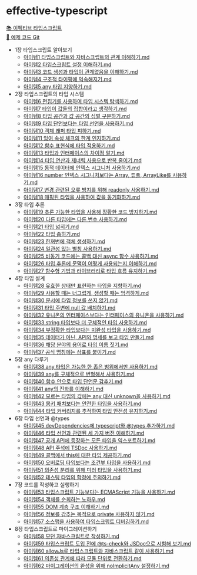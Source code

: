 # effective-typescript

[📚 이펙티브 타입스크립트](https://product.kyobobook.co.kr/detail/S000001033114)  
[🔗 예제 코드 Git](https://github.com/danvk/effective-typescript)

<!-- FOLDER_STRUCTURE_START -->
- 1장 타입스크립트 알아보기
    - [아이템1 타입스크립트와 자바스크립트의 관계 이해하기.md](https://github.com/Jungle-JavaScript-Study/effective-typescript/blob/main/1%EC%9E%A5%20%ED%83%80%EC%9E%85%EC%8A%A4%ED%81%AC%EB%A6%BD%ED%8A%B8%20%EC%95%8C%EC%95%84%EB%B3%B4%EA%B8%B0/%EC%95%84%EC%9D%B4%ED%85%9C1%20%ED%83%80%EC%9E%85%EC%8A%A4%ED%81%AC%EB%A6%BD%ED%8A%B8%EC%99%80%20%EC%9E%90%EB%B0%94%EC%8A%A4%ED%81%AC%EB%A6%BD%ED%8A%B8%EC%9D%98%20%EA%B4%80%EA%B3%84%20%EC%9D%B4%ED%95%B4%ED%95%98%EA%B8%B0.md)
    - [아이템2 타입스크립트 설정 이해하기.md](https://github.com/Jungle-JavaScript-Study/effective-typescript/blob/main/1%EC%9E%A5%20%ED%83%80%EC%9E%85%EC%8A%A4%ED%81%AC%EB%A6%BD%ED%8A%B8%20%EC%95%8C%EC%95%84%EB%B3%B4%EA%B8%B0/%EC%95%84%EC%9D%B4%ED%85%9C2%20%ED%83%80%EC%9E%85%EC%8A%A4%ED%81%AC%EB%A6%BD%ED%8A%B8%20%EC%84%A4%EC%A0%95%20%EC%9D%B4%ED%95%B4%ED%95%98%EA%B8%B0.md)
    - [아이템3 코드 생성과 타입이 관계없음을 이해하기.md](https://github.com/Jungle-JavaScript-Study/effective-typescript/blob/main/1%EC%9E%A5%20%ED%83%80%EC%9E%85%EC%8A%A4%ED%81%AC%EB%A6%BD%ED%8A%B8%20%EC%95%8C%EC%95%84%EB%B3%B4%EA%B8%B0/%EC%95%84%EC%9D%B4%ED%85%9C3%20%EC%BD%94%EB%93%9C%20%EC%83%9D%EC%84%B1%EA%B3%BC%20%ED%83%80%EC%9E%85%EC%9D%B4%20%EA%B4%80%EA%B3%84%EC%97%86%EC%9D%8C%EC%9D%84%20%EC%9D%B4%ED%95%B4%ED%95%98%EA%B8%B0.md)
    - [아이템4 구조적 타이핑에 익숙해지기.md](https://github.com/Jungle-JavaScript-Study/effective-typescript/blob/main/1%EC%9E%A5%20%ED%83%80%EC%9E%85%EC%8A%A4%ED%81%AC%EB%A6%BD%ED%8A%B8%20%EC%95%8C%EC%95%84%EB%B3%B4%EA%B8%B0/%EC%95%84%EC%9D%B4%ED%85%9C4%20%EA%B5%AC%EC%A1%B0%EC%A0%81%20%ED%83%80%EC%9D%B4%ED%95%91%EC%97%90%20%EC%9D%B5%EC%88%99%ED%95%B4%EC%A7%80%EA%B8%B0.md)
    - [아이템5 any 타입 지양하기.md](https://github.com/Jungle-JavaScript-Study/effective-typescript/blob/main/1%EC%9E%A5%20%ED%83%80%EC%9E%85%EC%8A%A4%ED%81%AC%EB%A6%BD%ED%8A%B8%20%EC%95%8C%EC%95%84%EB%B3%B4%EA%B8%B0/%EC%95%84%EC%9D%B4%ED%85%9C5%20any%20%ED%83%80%EC%9E%85%20%EC%A7%80%EC%96%91%ED%95%98%EA%B8%B0.md)
- 2장 타입스크립트의 타입 시스템
    - [아이템6 편집기를 사용하여 타입 시스템 탐색하기.md](https://github.com/Jungle-JavaScript-Study/effective-typescript/blob/main/2%EC%9E%A5%20%ED%83%80%EC%9E%85%EC%8A%A4%ED%81%AC%EB%A6%BD%ED%8A%B8%EC%9D%98%20%ED%83%80%EC%9E%85%20%EC%8B%9C%EC%8A%A4%ED%85%9C/%EC%95%84%EC%9D%B4%ED%85%9C6%20%ED%8E%B8%EC%A7%91%EA%B8%B0%EB%A5%BC%20%EC%82%AC%EC%9A%A9%ED%95%98%EC%97%AC%20%ED%83%80%EC%9E%85%20%EC%8B%9C%EC%8A%A4%ED%85%9C%20%ED%83%90%EC%83%89%ED%95%98%EA%B8%B0.md)
    - [아이템7 타입이 값들의 집합이라고 생각하기.md](https://github.com/Jungle-JavaScript-Study/effective-typescript/blob/main/2%EC%9E%A5%20%ED%83%80%EC%9E%85%EC%8A%A4%ED%81%AC%EB%A6%BD%ED%8A%B8%EC%9D%98%20%ED%83%80%EC%9E%85%20%EC%8B%9C%EC%8A%A4%ED%85%9C/%EC%95%84%EC%9D%B4%ED%85%9C7%20%ED%83%80%EC%9E%85%EC%9D%B4%20%EA%B0%92%EB%93%A4%EC%9D%98%20%EC%A7%91%ED%95%A9%EC%9D%B4%EB%9D%BC%EA%B3%A0%20%EC%83%9D%EA%B0%81%ED%95%98%EA%B8%B0.md)
    - [아이템8 타입 공간과 값 공간의 심벌 구분하기.md](https://github.com/Jungle-JavaScript-Study/effective-typescript/blob/main/2%EC%9E%A5%20%ED%83%80%EC%9E%85%EC%8A%A4%ED%81%AC%EB%A6%BD%ED%8A%B8%EC%9D%98%20%ED%83%80%EC%9E%85%20%EC%8B%9C%EC%8A%A4%ED%85%9C/%EC%95%84%EC%9D%B4%ED%85%9C8%20%ED%83%80%EC%9E%85%20%EA%B3%B5%EA%B0%84%EA%B3%BC%20%EA%B0%92%20%EA%B3%B5%EA%B0%84%EC%9D%98%20%EC%8B%AC%EB%B2%8C%20%EA%B5%AC%EB%B6%84%ED%95%98%EA%B8%B0.md)
    - [아이템9 타입 단언보다는 타입 선언을 사용하기.md](https://github.com/Jungle-JavaScript-Study/effective-typescript/blob/main/2%EC%9E%A5%20%ED%83%80%EC%9E%85%EC%8A%A4%ED%81%AC%EB%A6%BD%ED%8A%B8%EC%9D%98%20%ED%83%80%EC%9E%85%20%EC%8B%9C%EC%8A%A4%ED%85%9C/%EC%95%84%EC%9D%B4%ED%85%9C9%20%ED%83%80%EC%9E%85%20%EB%8B%A8%EC%96%B8%EB%B3%B4%EB%8B%A4%EB%8A%94%20%ED%83%80%EC%9E%85%20%EC%84%A0%EC%96%B8%EC%9D%84%20%EC%82%AC%EC%9A%A9%ED%95%98%EA%B8%B0.md)
    - [아이템10 객체 래퍼 타입 피하기.md](https://github.com/Jungle-JavaScript-Study/effective-typescript/blob/main/2%EC%9E%A5%20%ED%83%80%EC%9E%85%EC%8A%A4%ED%81%AC%EB%A6%BD%ED%8A%B8%EC%9D%98%20%ED%83%80%EC%9E%85%20%EC%8B%9C%EC%8A%A4%ED%85%9C/%EC%95%84%EC%9D%B4%ED%85%9C10%20%EA%B0%9D%EC%B2%B4%20%EB%9E%98%ED%8D%BC%20%ED%83%80%EC%9E%85%20%ED%94%BC%ED%95%98%EA%B8%B0.md)
    - [아이템11 잉여 속성 체크의 한계 인지하기.md](https://github.com/Jungle-JavaScript-Study/effective-typescript/blob/main/2%EC%9E%A5%20%ED%83%80%EC%9E%85%EC%8A%A4%ED%81%AC%EB%A6%BD%ED%8A%B8%EC%9D%98%20%ED%83%80%EC%9E%85%20%EC%8B%9C%EC%8A%A4%ED%85%9C/%EC%95%84%EC%9D%B4%ED%85%9C11%20%EC%9E%89%EC%97%AC%20%EC%86%8D%EC%84%B1%20%EC%B2%B4%ED%81%AC%EC%9D%98%20%ED%95%9C%EA%B3%84%20%EC%9D%B8%EC%A7%80%ED%95%98%EA%B8%B0.md)
    - [아이템12 함수 표현식에 타입 적용하기.md](https://github.com/Jungle-JavaScript-Study/effective-typescript/blob/main/2%EC%9E%A5%20%ED%83%80%EC%9E%85%EC%8A%A4%ED%81%AC%EB%A6%BD%ED%8A%B8%EC%9D%98%20%ED%83%80%EC%9E%85%20%EC%8B%9C%EC%8A%A4%ED%85%9C/%EC%95%84%EC%9D%B4%ED%85%9C12%20%ED%95%A8%EC%88%98%20%ED%91%9C%ED%98%84%EC%8B%9D%EC%97%90%20%ED%83%80%EC%9E%85%20%EC%A0%81%EC%9A%A9%ED%95%98%EA%B8%B0.md)
    - [아이템13 타입과 인터페이스의 차이점 알기.md](https://github.com/Jungle-JavaScript-Study/effective-typescript/blob/main/2%EC%9E%A5%20%ED%83%80%EC%9E%85%EC%8A%A4%ED%81%AC%EB%A6%BD%ED%8A%B8%EC%9D%98%20%ED%83%80%EC%9E%85%20%EC%8B%9C%EC%8A%A4%ED%85%9C/%EC%95%84%EC%9D%B4%ED%85%9C13%20%ED%83%80%EC%9E%85%EA%B3%BC%20%EC%9D%B8%ED%84%B0%ED%8E%98%EC%9D%B4%EC%8A%A4%EC%9D%98%20%EC%B0%A8%EC%9D%B4%EC%A0%90%20%EC%95%8C%EA%B8%B0.md)
    - [아이템14 타입 연산과 제너릭 사용으로 반복 줄이기.md](https://github.com/Jungle-JavaScript-Study/effective-typescript/blob/main/2%EC%9E%A5%20%ED%83%80%EC%9E%85%EC%8A%A4%ED%81%AC%EB%A6%BD%ED%8A%B8%EC%9D%98%20%ED%83%80%EC%9E%85%20%EC%8B%9C%EC%8A%A4%ED%85%9C/%EC%95%84%EC%9D%B4%ED%85%9C14%20%ED%83%80%EC%9E%85%20%EC%97%B0%EC%82%B0%EA%B3%BC%20%EC%A0%9C%EB%84%88%EB%A6%AD%20%EC%82%AC%EC%9A%A9%EC%9C%BC%EB%A1%9C%20%EB%B0%98%EB%B3%B5%20%EC%A4%84%EC%9D%B4%EA%B8%B0.md)
    - [아이템15 동적 데이터에 인덱스 시그니처 사용하기.md](https://github.com/Jungle-JavaScript-Study/effective-typescript/blob/main/2%EC%9E%A5%20%ED%83%80%EC%9E%85%EC%8A%A4%ED%81%AC%EB%A6%BD%ED%8A%B8%EC%9D%98%20%ED%83%80%EC%9E%85%20%EC%8B%9C%EC%8A%A4%ED%85%9C/%EC%95%84%EC%9D%B4%ED%85%9C15%20%EB%8F%99%EC%A0%81%20%EB%8D%B0%EC%9D%B4%ED%84%B0%EC%97%90%20%EC%9D%B8%EB%8D%B1%EC%8A%A4%20%EC%8B%9C%EA%B7%B8%EB%8B%88%EC%B2%98%20%EC%82%AC%EC%9A%A9%ED%95%98%EA%B8%B0.md)
    - [아이템16 number 인덱스 시그니처보다는 Array, 튜플, ArrayLike를 사용하기.md](https://github.com/Jungle-JavaScript-Study/effective-typescript/blob/main/2%EC%9E%A5%20%ED%83%80%EC%9E%85%EC%8A%A4%ED%81%AC%EB%A6%BD%ED%8A%B8%EC%9D%98%20%ED%83%80%EC%9E%85%20%EC%8B%9C%EC%8A%A4%ED%85%9C/%EC%95%84%EC%9D%B4%ED%85%9C16%20number%20%EC%9D%B8%EB%8D%B1%EC%8A%A4%20%EC%8B%9C%EA%B7%B8%EB%8B%88%EC%B2%98%EB%B3%B4%EB%8B%A4%EB%8A%94%20Array%2C%20%ED%8A%9C%ED%94%8C%2C%20ArrayLike%EB%A5%BC%20%EC%82%AC%EC%9A%A9%ED%95%98%EA%B8%B0.md)
    - [아이템17 변경 관련된 오류 방지를 위해 readonly 사용하기.md](https://github.com/Jungle-JavaScript-Study/effective-typescript/blob/main/2%EC%9E%A5%20%ED%83%80%EC%9E%85%EC%8A%A4%ED%81%AC%EB%A6%BD%ED%8A%B8%EC%9D%98%20%ED%83%80%EC%9E%85%20%EC%8B%9C%EC%8A%A4%ED%85%9C/%EC%95%84%EC%9D%B4%ED%85%9C17%20%EB%B3%80%EA%B2%BD%20%EA%B4%80%EB%A0%A8%EB%90%9C%20%EC%98%A4%EB%A5%98%20%EB%B0%A9%EC%A7%80%EB%A5%BC%20%EC%9C%84%ED%95%B4%20readonly%20%EC%82%AC%EC%9A%A9%ED%95%98%EA%B8%B0.md)
    - [아이템18 매핑된 타입을 사용하여 값을 동기화하기.md](https://github.com/Jungle-JavaScript-Study/effective-typescript/blob/main/2%EC%9E%A5%20%ED%83%80%EC%9E%85%EC%8A%A4%ED%81%AC%EB%A6%BD%ED%8A%B8%EC%9D%98%20%ED%83%80%EC%9E%85%20%EC%8B%9C%EC%8A%A4%ED%85%9C/%EC%95%84%EC%9D%B4%ED%85%9C18%20%EB%A7%A4%ED%95%91%EB%90%9C%20%ED%83%80%EC%9E%85%EC%9D%84%20%EC%82%AC%EC%9A%A9%ED%95%98%EC%97%AC%20%EA%B0%92%EC%9D%84%20%EB%8F%99%EA%B8%B0%ED%99%94%ED%95%98%EA%B8%B0.md)
- 3장 타입 추론
    - [아이템19 추론 가능한 타입을 사용해 장황한 코드 방지하기.md](https://github.com/Jungle-JavaScript-Study/effective-typescript/blob/main/3%EC%9E%A5%20%ED%83%80%EC%9E%85%20%EC%B6%94%EB%A1%A0/%EC%95%84%EC%9D%B4%ED%85%9C19%20%EC%B6%94%EB%A1%A0%20%EA%B0%80%EB%8A%A5%ED%95%9C%20%ED%83%80%EC%9E%85%EC%9D%84%20%EC%82%AC%EC%9A%A9%ED%95%B4%20%EC%9E%A5%ED%99%A9%ED%95%9C%20%EC%BD%94%EB%93%9C%20%EB%B0%A9%EC%A7%80%ED%95%98%EA%B8%B0.md)
    - [아이템20 다른 타입에는 다른 변수 사용하기.md](https://github.com/Jungle-JavaScript-Study/effective-typescript/blob/main/3%EC%9E%A5%20%ED%83%80%EC%9E%85%20%EC%B6%94%EB%A1%A0/%EC%95%84%EC%9D%B4%ED%85%9C20%20%EB%8B%A4%EB%A5%B8%20%ED%83%80%EC%9E%85%EC%97%90%EB%8A%94%20%EB%8B%A4%EB%A5%B8%20%EB%B3%80%EC%88%98%20%EC%82%AC%EC%9A%A9%ED%95%98%EA%B8%B0.md)
    - [아이템21 타입 넓히기.md](https://github.com/Jungle-JavaScript-Study/effective-typescript/blob/main/3%EC%9E%A5%20%ED%83%80%EC%9E%85%20%EC%B6%94%EB%A1%A0/%EC%95%84%EC%9D%B4%ED%85%9C21%20%ED%83%80%EC%9E%85%20%EB%84%93%ED%9E%88%EA%B8%B0.md)
    - [아이템22 타입 좁히기.md](https://github.com/Jungle-JavaScript-Study/effective-typescript/blob/main/3%EC%9E%A5%20%ED%83%80%EC%9E%85%20%EC%B6%94%EB%A1%A0/%EC%95%84%EC%9D%B4%ED%85%9C22%20%ED%83%80%EC%9E%85%20%EC%A2%81%ED%9E%88%EA%B8%B0.md)
    - [아이템23 한꺼번에 객체 생성하기.md](https://github.com/Jungle-JavaScript-Study/effective-typescript/blob/main/3%EC%9E%A5%20%ED%83%80%EC%9E%85%20%EC%B6%94%EB%A1%A0/%EC%95%84%EC%9D%B4%ED%85%9C23%20%ED%95%9C%EA%BA%BC%EB%B2%88%EC%97%90%20%EA%B0%9D%EC%B2%B4%20%EC%83%9D%EC%84%B1%ED%95%98%EA%B8%B0.md)
    - [아이템24 일관성 있는 별칭 사용하기.md](https://github.com/Jungle-JavaScript-Study/effective-typescript/blob/main/3%EC%9E%A5%20%ED%83%80%EC%9E%85%20%EC%B6%94%EB%A1%A0/%EC%95%84%EC%9D%B4%ED%85%9C24%20%EC%9D%BC%EA%B4%80%EC%84%B1%20%EC%9E%88%EB%8A%94%20%EB%B3%84%EC%B9%AD%20%EC%82%AC%EC%9A%A9%ED%95%98%EA%B8%B0.md)
    - [아이템25 비동기 코드에는 콜백 대신 async 함수 사용하기.md](https://github.com/Jungle-JavaScript-Study/effective-typescript/blob/main/3%EC%9E%A5%20%ED%83%80%EC%9E%85%20%EC%B6%94%EB%A1%A0/%EC%95%84%EC%9D%B4%ED%85%9C25%20%EB%B9%84%EB%8F%99%EA%B8%B0%20%EC%BD%94%EB%93%9C%EC%97%90%EB%8A%94%20%EC%BD%9C%EB%B0%B1%20%EB%8C%80%EC%8B%A0%20async%20%ED%95%A8%EC%88%98%20%EC%82%AC%EC%9A%A9%ED%95%98%EA%B8%B0.md)
    - [아이템26 타입 추론에 문맥이 어떻게 사용되는지 이해하기.md](https://github.com/Jungle-JavaScript-Study/effective-typescript/blob/main/3%EC%9E%A5%20%ED%83%80%EC%9E%85%20%EC%B6%94%EB%A1%A0/%EC%95%84%EC%9D%B4%ED%85%9C26%20%ED%83%80%EC%9E%85%20%EC%B6%94%EB%A1%A0%EC%97%90%20%EB%AC%B8%EB%A7%A5%EC%9D%B4%20%EC%96%B4%EB%96%BB%EA%B2%8C%20%EC%82%AC%EC%9A%A9%EB%90%98%EB%8A%94%EC%A7%80%20%EC%9D%B4%ED%95%B4%ED%95%98%EA%B8%B0.md)
    - [아이템27 함수형 기법과 라이브러리로 타입 흐름 유지하기.md](https://github.com/Jungle-JavaScript-Study/effective-typescript/blob/main/3%EC%9E%A5%20%ED%83%80%EC%9E%85%20%EC%B6%94%EB%A1%A0/%EC%95%84%EC%9D%B4%ED%85%9C27%20%ED%95%A8%EC%88%98%ED%98%95%20%EA%B8%B0%EB%B2%95%EA%B3%BC%20%EB%9D%BC%EC%9D%B4%EB%B8%8C%EB%9F%AC%EB%A6%AC%EB%A1%9C%20%ED%83%80%EC%9E%85%20%ED%9D%90%EB%A6%84%20%EC%9C%A0%EC%A7%80%ED%95%98%EA%B8%B0.md)
- 4장 타입 설계
    - [아이템28 유효한 상태만 표현하는 타입을 지향하기.md](https://github.com/Jungle-JavaScript-Study/effective-typescript/blob/main/4%EC%9E%A5%20%ED%83%80%EC%9E%85%20%EC%84%A4%EA%B3%84/%EC%95%84%EC%9D%B4%ED%85%9C28%20%EC%9C%A0%ED%9A%A8%ED%95%9C%20%EC%83%81%ED%83%9C%EB%A7%8C%20%ED%91%9C%ED%98%84%ED%95%98%EB%8A%94%20%ED%83%80%EC%9E%85%EC%9D%84%20%EC%A7%80%ED%96%A5%ED%95%98%EA%B8%B0.md)
    - [아이템29 사용할 때는 너그럽게, 생성할 때는 엄격하게.md](https://github.com/Jungle-JavaScript-Study/effective-typescript/blob/main/4%EC%9E%A5%20%ED%83%80%EC%9E%85%20%EC%84%A4%EA%B3%84/%EC%95%84%EC%9D%B4%ED%85%9C29%20%EC%82%AC%EC%9A%A9%ED%95%A0%20%EB%95%8C%EB%8A%94%20%EB%84%88%EA%B7%B8%EB%9F%BD%EA%B2%8C%2C%20%EC%83%9D%EC%84%B1%ED%95%A0%20%EB%95%8C%EB%8A%94%20%EC%97%84%EA%B2%A9%ED%95%98%EA%B2%8C.md)
    - [아이템30 문서에 타입 정보를 쓰지 않기.md](https://github.com/Jungle-JavaScript-Study/effective-typescript/blob/main/4%EC%9E%A5%20%ED%83%80%EC%9E%85%20%EC%84%A4%EA%B3%84/%EC%95%84%EC%9D%B4%ED%85%9C30%20%EB%AC%B8%EC%84%9C%EC%97%90%20%ED%83%80%EC%9E%85%20%EC%A0%95%EB%B3%B4%EB%A5%BC%20%EC%93%B0%EC%A7%80%20%EC%95%8A%EA%B8%B0.md)
    - [아이템31 타입 주변에 null 값 배치하기.md](https://github.com/Jungle-JavaScript-Study/effective-typescript/blob/main/4%EC%9E%A5%20%ED%83%80%EC%9E%85%20%EC%84%A4%EA%B3%84/%EC%95%84%EC%9D%B4%ED%85%9C31%20%ED%83%80%EC%9E%85%20%EC%A3%BC%EB%B3%80%EC%97%90%20null%20%EA%B0%92%20%EB%B0%B0%EC%B9%98%ED%95%98%EA%B8%B0.md)
    - [아이템32 유니온의 인터페이스보다는 인터페이스의 유니온을 사용하기.md](https://github.com/Jungle-JavaScript-Study/effective-typescript/blob/main/4%EC%9E%A5%20%ED%83%80%EC%9E%85%20%EC%84%A4%EA%B3%84/%EC%95%84%EC%9D%B4%ED%85%9C32%20%EC%9C%A0%EB%8B%88%EC%98%A8%EC%9D%98%20%EC%9D%B8%ED%84%B0%ED%8E%98%EC%9D%B4%EC%8A%A4%EB%B3%B4%EB%8B%A4%EB%8A%94%20%EC%9D%B8%ED%84%B0%ED%8E%98%EC%9D%B4%EC%8A%A4%EC%9D%98%20%EC%9C%A0%EB%8B%88%EC%98%A8%EC%9D%84%20%EC%82%AC%EC%9A%A9%ED%95%98%EA%B8%B0.md)
    - [아이템33 string 타입보다 더 구체적인 타입 사용하기.md](https://github.com/Jungle-JavaScript-Study/effective-typescript/blob/main/4%EC%9E%A5%20%ED%83%80%EC%9E%85%20%EC%84%A4%EA%B3%84/%EC%95%84%EC%9D%B4%ED%85%9C33%20string%20%ED%83%80%EC%9E%85%EB%B3%B4%EB%8B%A4%20%EB%8D%94%20%EA%B5%AC%EC%B2%B4%EC%A0%81%EC%9D%B8%20%ED%83%80%EC%9E%85%20%EC%82%AC%EC%9A%A9%ED%95%98%EA%B8%B0.md)
    - [아이템34 부정확한 타입보다는 미완성 타입을 사용하기.md](https://github.com/Jungle-JavaScript-Study/effective-typescript/blob/main/4%EC%9E%A5%20%ED%83%80%EC%9E%85%20%EC%84%A4%EA%B3%84/%EC%95%84%EC%9D%B4%ED%85%9C34%20%EB%B6%80%EC%A0%95%ED%99%95%ED%95%9C%20%ED%83%80%EC%9E%85%EB%B3%B4%EB%8B%A4%EB%8A%94%20%EB%AF%B8%EC%99%84%EC%84%B1%20%ED%83%80%EC%9E%85%EC%9D%84%20%EC%82%AC%EC%9A%A9%ED%95%98%EA%B8%B0.md)
    - [아이템35 데이터가 아닌, API와 명세를 보고 타입 만들기.md](https://github.com/Jungle-JavaScript-Study/effective-typescript/blob/main/4%EC%9E%A5%20%ED%83%80%EC%9E%85%20%EC%84%A4%EA%B3%84/%EC%95%84%EC%9D%B4%ED%85%9C35%20%EB%8D%B0%EC%9D%B4%ED%84%B0%EA%B0%80%20%EC%95%84%EB%8B%8C%2C%20API%EC%99%80%20%EB%AA%85%EC%84%B8%EB%A5%BC%20%EB%B3%B4%EA%B3%A0%20%ED%83%80%EC%9E%85%20%EB%A7%8C%EB%93%A4%EA%B8%B0.md)
    - [아이템36 해당 분야의 용어로 타입 이름 짓기.md](https://github.com/Jungle-JavaScript-Study/effective-typescript/blob/main/4%EC%9E%A5%20%ED%83%80%EC%9E%85%20%EC%84%A4%EA%B3%84/%EC%95%84%EC%9D%B4%ED%85%9C36%20%ED%95%B4%EB%8B%B9%20%EB%B6%84%EC%95%BC%EC%9D%98%20%EC%9A%A9%EC%96%B4%EB%A1%9C%20%ED%83%80%EC%9E%85%20%EC%9D%B4%EB%A6%84%20%EC%A7%93%EA%B8%B0.md)
    - [아이템37 공식 명칭에는 상표를 붙이기.md](https://github.com/Jungle-JavaScript-Study/effective-typescript/blob/main/4%EC%9E%A5%20%ED%83%80%EC%9E%85%20%EC%84%A4%EA%B3%84/%EC%95%84%EC%9D%B4%ED%85%9C37%20%EA%B3%B5%EC%8B%9D%20%EB%AA%85%EC%B9%AD%EC%97%90%EB%8A%94%20%EC%83%81%ED%91%9C%EB%A5%BC%20%EB%B6%99%EC%9D%B4%EA%B8%B0.md)
- 5장 any 다루기
    - [아이템38 any 타입은 가능한 한 좁은 범위에서만 사용하기.md](https://github.com/Jungle-JavaScript-Study/effective-typescript/blob/main/5%EC%9E%A5%20any%20%EB%8B%A4%EB%A3%A8%EA%B8%B0/%EC%95%84%EC%9D%B4%ED%85%9C38%20any%20%ED%83%80%EC%9E%85%EC%9D%80%20%EA%B0%80%EB%8A%A5%ED%95%9C%20%ED%95%9C%20%EC%A2%81%EC%9D%80%20%EB%B2%94%EC%9C%84%EC%97%90%EC%84%9C%EB%A7%8C%20%EC%82%AC%EC%9A%A9%ED%95%98%EA%B8%B0.md)
    - [아이템39 any를 구체적으로 변형해서 사용하기.md](https://github.com/Jungle-JavaScript-Study/effective-typescript/blob/main/5%EC%9E%A5%20any%20%EB%8B%A4%EB%A3%A8%EA%B8%B0/%EC%95%84%EC%9D%B4%ED%85%9C39%20any%EB%A5%BC%20%EA%B5%AC%EC%B2%B4%EC%A0%81%EC%9C%BC%EB%A1%9C%20%EB%B3%80%ED%98%95%ED%95%B4%EC%84%9C%20%EC%82%AC%EC%9A%A9%ED%95%98%EA%B8%B0.md)
    - [아이템40 함수 안으로 타입 단언문 감추기.md](https://github.com/Jungle-JavaScript-Study/effective-typescript/blob/main/5%EC%9E%A5%20any%20%EB%8B%A4%EB%A3%A8%EA%B8%B0/%EC%95%84%EC%9D%B4%ED%85%9C40%20%ED%95%A8%EC%88%98%20%EC%95%88%EC%9C%BC%EB%A1%9C%20%ED%83%80%EC%9E%85%20%EB%8B%A8%EC%96%B8%EB%AC%B8%20%EA%B0%90%EC%B6%94%EA%B8%B0.md)
    - [아이템41 any의 진화를 이해하기.md](https://github.com/Jungle-JavaScript-Study/effective-typescript/blob/main/5%EC%9E%A5%20any%20%EB%8B%A4%EB%A3%A8%EA%B8%B0/%EC%95%84%EC%9D%B4%ED%85%9C41%20any%EC%9D%98%20%EC%A7%84%ED%99%94%EB%A5%BC%20%EC%9D%B4%ED%95%B4%ED%95%98%EA%B8%B0.md)
    - [아이템42 모르는 타입의 값에는 any 대신 unknown을 사용하기.md](https://github.com/Jungle-JavaScript-Study/effective-typescript/blob/main/5%EC%9E%A5%20any%20%EB%8B%A4%EB%A3%A8%EA%B8%B0/%EC%95%84%EC%9D%B4%ED%85%9C42%20%EB%AA%A8%EB%A5%B4%EB%8A%94%20%ED%83%80%EC%9E%85%EC%9D%98%20%EA%B0%92%EC%97%90%EB%8A%94%20any%20%EB%8C%80%EC%8B%A0%20unknown%EC%9D%84%20%EC%82%AC%EC%9A%A9%ED%95%98%EA%B8%B0.md)
    - [아이템43 몽키 패치보다는 안전한 타입을 사용하기.md](https://github.com/Jungle-JavaScript-Study/effective-typescript/blob/main/5%EC%9E%A5%20any%20%EB%8B%A4%EB%A3%A8%EA%B8%B0/%EC%95%84%EC%9D%B4%ED%85%9C43%20%EB%AA%BD%ED%82%A4%20%ED%8C%A8%EC%B9%98%EB%B3%B4%EB%8B%A4%EB%8A%94%20%EC%95%88%EC%A0%84%ED%95%9C%20%ED%83%80%EC%9E%85%EC%9D%84%20%EC%82%AC%EC%9A%A9%ED%95%98%EA%B8%B0.md)
    - [아이템44 타입 커버리지를 추적하여 타입 안전성 유지하기.md](https://github.com/Jungle-JavaScript-Study/effective-typescript/blob/main/5%EC%9E%A5%20any%20%EB%8B%A4%EB%A3%A8%EA%B8%B0/%EC%95%84%EC%9D%B4%ED%85%9C44%20%ED%83%80%EC%9E%85%20%EC%BB%A4%EB%B2%84%EB%A6%AC%EC%A7%80%EB%A5%BC%20%EC%B6%94%EC%A0%81%ED%95%98%EC%97%AC%20%ED%83%80%EC%9E%85%20%EC%95%88%EC%A0%84%EC%84%B1%20%EC%9C%A0%EC%A7%80%ED%95%98%EA%B8%B0.md)
- 6장 타입 선언과 @types
    - [아이템45 devDependencies에 typescript와 @types 추가하기.md](https://github.com/Jungle-JavaScript-Study/effective-typescript/blob/main/6%EC%9E%A5%20%ED%83%80%EC%9E%85%20%EC%84%A0%EC%96%B8%EA%B3%BC%20%40types/%EC%95%84%EC%9D%B4%ED%85%9C45%20devDependencies%EC%97%90%20typescript%EC%99%80%20%40types%20%EC%B6%94%EA%B0%80%ED%95%98%EA%B8%B0.md)
    - [아이템46 타입 선언과 관련된 세 가지 버전 이해하기.md](https://github.com/Jungle-JavaScript-Study/effective-typescript/blob/main/6%EC%9E%A5%20%ED%83%80%EC%9E%85%20%EC%84%A0%EC%96%B8%EA%B3%BC%20%40types/%EC%95%84%EC%9D%B4%ED%85%9C46%20%ED%83%80%EC%9E%85%20%EC%84%A0%EC%96%B8%EA%B3%BC%20%EA%B4%80%EB%A0%A8%EB%90%9C%20%EC%84%B8%20%EA%B0%80%EC%A7%80%20%EB%B2%84%EC%A0%84%20%EC%9D%B4%ED%95%B4%ED%95%98%EA%B8%B0.md)
    - [아이템47 공개 API에 등장하는 모든 타입을 익스포트하기.md](https://github.com/Jungle-JavaScript-Study/effective-typescript/blob/main/6%EC%9E%A5%20%ED%83%80%EC%9E%85%20%EC%84%A0%EC%96%B8%EA%B3%BC%20%40types/%EC%95%84%EC%9D%B4%ED%85%9C47%20%EA%B3%B5%EA%B0%9C%20API%EC%97%90%20%EB%93%B1%EC%9E%A5%ED%95%98%EB%8A%94%20%EB%AA%A8%EB%93%A0%20%ED%83%80%EC%9E%85%EC%9D%84%20%EC%9D%B5%EC%8A%A4%ED%8F%AC%ED%8A%B8%ED%95%98%EA%B8%B0.md)
    - [아이템48 API 주석에 TSDoc 사용하기.md](https://github.com/Jungle-JavaScript-Study/effective-typescript/blob/main/6%EC%9E%A5%20%ED%83%80%EC%9E%85%20%EC%84%A0%EC%96%B8%EA%B3%BC%20%40types/%EC%95%84%EC%9D%B4%ED%85%9C48%20API%20%EC%A3%BC%EC%84%9D%EC%97%90%20TSDoc%20%EC%82%AC%EC%9A%A9%ED%95%98%EA%B8%B0.md)
    - [아이템49 콜백에서 this에 대한 타입 제공하기.md](https://github.com/Jungle-JavaScript-Study/effective-typescript/blob/main/6%EC%9E%A5%20%ED%83%80%EC%9E%85%20%EC%84%A0%EC%96%B8%EA%B3%BC%20%40types/%EC%95%84%EC%9D%B4%ED%85%9C49%20%EC%BD%9C%EB%B0%B1%EC%97%90%EC%84%9C%20this%EC%97%90%20%EB%8C%80%ED%95%9C%20%ED%83%80%EC%9E%85%20%EC%A0%9C%EA%B3%B5%ED%95%98%EA%B8%B0.md)
    - [아이템50 오버로딩 타입보다는 조건부 타입을 사용하기.md](https://github.com/Jungle-JavaScript-Study/effective-typescript/blob/main/6%EC%9E%A5%20%ED%83%80%EC%9E%85%20%EC%84%A0%EC%96%B8%EA%B3%BC%20%40types/%EC%95%84%EC%9D%B4%ED%85%9C50%20%EC%98%A4%EB%B2%84%EB%A1%9C%EB%94%A9%20%ED%83%80%EC%9E%85%EB%B3%B4%EB%8B%A4%EB%8A%94%20%EC%A1%B0%EA%B1%B4%EB%B6%80%20%ED%83%80%EC%9E%85%EC%9D%84%20%EC%82%AC%EC%9A%A9%ED%95%98%EA%B8%B0.md)
    - [아이템51 의존성 분리를 위해 미러 타입을 사용하기.md](https://github.com/Jungle-JavaScript-Study/effective-typescript/blob/main/6%EC%9E%A5%20%ED%83%80%EC%9E%85%20%EC%84%A0%EC%96%B8%EA%B3%BC%20%40types/%EC%95%84%EC%9D%B4%ED%85%9C51%20%EC%9D%98%EC%A1%B4%EC%84%B1%20%EB%B6%84%EB%A6%AC%EB%A5%BC%20%EC%9C%84%ED%95%B4%20%EB%AF%B8%EB%9F%AC%20%ED%83%80%EC%9E%85%EC%9D%84%20%EC%82%AC%EC%9A%A9%ED%95%98%EA%B8%B0.md)
    - [아이템52 테스팅 타입의 함정에 주의하기.md](https://github.com/Jungle-JavaScript-Study/effective-typescript/blob/main/6%EC%9E%A5%20%ED%83%80%EC%9E%85%20%EC%84%A0%EC%96%B8%EA%B3%BC%20%40types/%EC%95%84%EC%9D%B4%ED%85%9C52%20%ED%85%8C%EC%8A%A4%ED%8C%85%20%ED%83%80%EC%9E%85%EC%9D%98%20%ED%95%A8%EC%A0%95%EC%97%90%20%EC%A3%BC%EC%9D%98%ED%95%98%EA%B8%B0.md)
- 7장 코드를 작성하고 실행하기
    - [아이템53 타입스크립트 기능보다는 ECMAScript 기능을 사용하기.md](https://github.com/Jungle-JavaScript-Study/effective-typescript/blob/main/7%EC%9E%A5%20%EC%BD%94%EB%93%9C%EB%A5%BC%20%EC%9E%91%EC%84%B1%ED%95%98%EA%B3%A0%20%EC%8B%A4%ED%96%89%ED%95%98%EA%B8%B0/%EC%95%84%EC%9D%B4%ED%85%9C53%20%ED%83%80%EC%9E%85%EC%8A%A4%ED%81%AC%EB%A6%BD%ED%8A%B8%20%EA%B8%B0%EB%8A%A5%EB%B3%B4%EB%8B%A4%EB%8A%94%20ECMAScript%20%EA%B8%B0%EB%8A%A5%EC%9D%84%20%EC%82%AC%EC%9A%A9%ED%95%98%EA%B8%B0.md)
    - [아이템54 객체를 순회하는 노하우.md](https://github.com/Jungle-JavaScript-Study/effective-typescript/blob/main/7%EC%9E%A5%20%EC%BD%94%EB%93%9C%EB%A5%BC%20%EC%9E%91%EC%84%B1%ED%95%98%EA%B3%A0%20%EC%8B%A4%ED%96%89%ED%95%98%EA%B8%B0/%EC%95%84%EC%9D%B4%ED%85%9C54%20%EA%B0%9D%EC%B2%B4%EB%A5%BC%20%EC%88%9C%ED%9A%8C%ED%95%98%EB%8A%94%20%EB%85%B8%ED%95%98%EC%9A%B0.md)
    - [아이템55 DOM 계층 구조 이해하기.md](https://github.com/Jungle-JavaScript-Study/effective-typescript/blob/main/7%EC%9E%A5%20%EC%BD%94%EB%93%9C%EB%A5%BC%20%EC%9E%91%EC%84%B1%ED%95%98%EA%B3%A0%20%EC%8B%A4%ED%96%89%ED%95%98%EA%B8%B0/%EC%95%84%EC%9D%B4%ED%85%9C55%20DOM%20%EA%B3%84%EC%B8%B5%20%EA%B5%AC%EC%A1%B0%20%EC%9D%B4%ED%95%B4%ED%95%98%EA%B8%B0.md)
    - [아이템56 정보를 감추는 목적으로 private 사용하지 않기.md](https://github.com/Jungle-JavaScript-Study/effective-typescript/blob/main/7%EC%9E%A5%20%EC%BD%94%EB%93%9C%EB%A5%BC%20%EC%9E%91%EC%84%B1%ED%95%98%EA%B3%A0%20%EC%8B%A4%ED%96%89%ED%95%98%EA%B8%B0/%EC%95%84%EC%9D%B4%ED%85%9C56%20%EC%A0%95%EB%B3%B4%EB%A5%BC%20%EA%B0%90%EC%B6%94%EB%8A%94%20%EB%AA%A9%EC%A0%81%EC%9C%BC%EB%A1%9C%20private%20%EC%82%AC%EC%9A%A9%ED%95%98%EC%A7%80%20%EC%95%8A%EA%B8%B0.md)
    - [아이템57 소스맵을 사용하여 타입스크립트 디버깅하기.md](https://github.com/Jungle-JavaScript-Study/effective-typescript/blob/main/7%EC%9E%A5%20%EC%BD%94%EB%93%9C%EB%A5%BC%20%EC%9E%91%EC%84%B1%ED%95%98%EA%B3%A0%20%EC%8B%A4%ED%96%89%ED%95%98%EA%B8%B0/%EC%95%84%EC%9D%B4%ED%85%9C57%20%EC%86%8C%EC%8A%A4%EB%A7%B5%EC%9D%84%20%EC%82%AC%EC%9A%A9%ED%95%98%EC%97%AC%20%ED%83%80%EC%9E%85%EC%8A%A4%ED%81%AC%EB%A6%BD%ED%8A%B8%20%EB%94%94%EB%B2%84%EA%B9%85%ED%95%98%EA%B8%B0.md)
- 8장 타입스크립트로 마이그레이션하기
    - [아이템58 모던 자바스크립트로 작성하기.md](https://github.com/Jungle-JavaScript-Study/effective-typescript/blob/main/8%EC%9E%A5%20%ED%83%80%EC%9E%85%EC%8A%A4%ED%81%AC%EB%A6%BD%ED%8A%B8%EB%A1%9C%20%EB%A7%88%EC%9D%B4%EA%B7%B8%EB%A0%88%EC%9D%B4%EC%85%98%ED%95%98%EA%B8%B0/%EC%95%84%EC%9D%B4%ED%85%9C58%20%EB%AA%A8%EB%8D%98%20%EC%9E%90%EB%B0%94%EC%8A%A4%ED%81%AC%EB%A6%BD%ED%8A%B8%EB%A1%9C%20%EC%9E%91%EC%84%B1%ED%95%98%EA%B8%B0.md)
    - [아이템59 타입스크립트 도입 전에 @ts-check와 JSDoc으로 시험해 보기.md](https://github.com/Jungle-JavaScript-Study/effective-typescript/blob/main/8%EC%9E%A5%20%ED%83%80%EC%9E%85%EC%8A%A4%ED%81%AC%EB%A6%BD%ED%8A%B8%EB%A1%9C%20%EB%A7%88%EC%9D%B4%EA%B7%B8%EB%A0%88%EC%9D%B4%EC%85%98%ED%95%98%EA%B8%B0/%EC%95%84%EC%9D%B4%ED%85%9C59%20%ED%83%80%EC%9E%85%EC%8A%A4%ED%81%AC%EB%A6%BD%ED%8A%B8%20%EB%8F%84%EC%9E%85%20%EC%A0%84%EC%97%90%20%40ts-check%EC%99%80%20JSDoc%EC%9C%BC%EB%A1%9C%20%EC%8B%9C%ED%97%98%ED%95%B4%20%EB%B3%B4%EA%B8%B0.md)
    - [아이템60 allowJs로 타입스크립트와 자바스크립트 같이 사용하기.md](https://github.com/Jungle-JavaScript-Study/effective-typescript/blob/main/8%EC%9E%A5%20%ED%83%80%EC%9E%85%EC%8A%A4%ED%81%AC%EB%A6%BD%ED%8A%B8%EB%A1%9C%20%EB%A7%88%EC%9D%B4%EA%B7%B8%EB%A0%88%EC%9D%B4%EC%85%98%ED%95%98%EA%B8%B0/%EC%95%84%EC%9D%B4%ED%85%9C60%20allowJs%EB%A1%9C%20%ED%83%80%EC%9E%85%EC%8A%A4%ED%81%AC%EB%A6%BD%ED%8A%B8%EC%99%80%20%EC%9E%90%EB%B0%94%EC%8A%A4%ED%81%AC%EB%A6%BD%ED%8A%B8%20%EA%B0%99%EC%9D%B4%20%EC%82%AC%EC%9A%A9%ED%95%98%EA%B8%B0.md)
    - [아이템61 의존성 관계에 따라 모듈 단위로 전환하기.md](https://github.com/Jungle-JavaScript-Study/effective-typescript/blob/main/8%EC%9E%A5%20%ED%83%80%EC%9E%85%EC%8A%A4%ED%81%AC%EB%A6%BD%ED%8A%B8%EB%A1%9C%20%EB%A7%88%EC%9D%B4%EA%B7%B8%EB%A0%88%EC%9D%B4%EC%85%98%ED%95%98%EA%B8%B0/%EC%95%84%EC%9D%B4%ED%85%9C61%20%EC%9D%98%EC%A1%B4%EC%84%B1%20%EA%B4%80%EA%B3%84%EC%97%90%20%EB%94%B0%EB%9D%BC%20%EB%AA%A8%EB%93%88%20%EB%8B%A8%EC%9C%84%EB%A1%9C%20%EC%A0%84%ED%99%98%ED%95%98%EA%B8%B0.md)
    - [아이템62 마이그레이션의 완성을 위해 noImplicitAny 설정하기.md](https://github.com/Jungle-JavaScript-Study/effective-typescript/blob/main/8%EC%9E%A5%20%ED%83%80%EC%9E%85%EC%8A%A4%ED%81%AC%EB%A6%BD%ED%8A%B8%EB%A1%9C%20%EB%A7%88%EC%9D%B4%EA%B7%B8%EB%A0%88%EC%9D%B4%EC%85%98%ED%95%98%EA%B8%B0/%EC%95%84%EC%9D%B4%ED%85%9C62%20%EB%A7%88%EC%9D%B4%EA%B7%B8%EB%A0%88%EC%9D%B4%EC%85%98%EC%9D%98%20%EC%99%84%EC%84%B1%EC%9D%84%20%EC%9C%84%ED%95%B4%20noImplicitAny%20%EC%84%A4%EC%A0%95%ED%95%98%EA%B8%B0.md)

<!-- FOLDER_STRUCTURE_END -->
